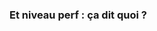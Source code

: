 ### Et niveau perf : ça dit quoi ?

<i class="fa fa-fighter-jet fa-3x" aria-hidden="true"></i><!-- .element style="float: left" -->
<i class="fa fa-industry fa-3x" aria-hidden="true"></i><!-- .element style="float: right" -->
